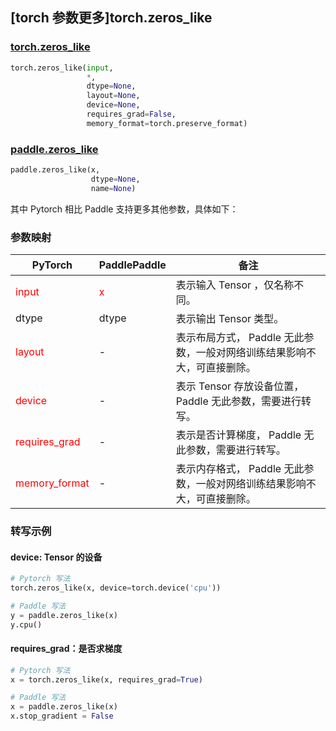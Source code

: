 ## [torch 参数更多]torch.zeros_like

### [torch.zeros_like](https://pytorch.org/docs/stable/generated/torch.zeros_like.html?highlight=zeros_like#torch.zeros_like)

```python
torch.zeros_like(input,
                 *,
                 dtype=None,
                 layout=None,
                 device=None,
                 requires_grad=False,
                 memory_format=torch.preserve_format)
```

### [paddle.zeros_like](https://www.paddlepaddle.org.cn/documentation/docs/zh/api/paddle/zeros_like_cn.html#zeros-like)

```python
paddle.zeros_like(x,
                  dtype=None,
                  name=None)
```

其中 Pytorch 相比 Paddle 支持更多其他参数，具体如下：

### 参数映射
| PyTorch       | PaddlePaddle | 备注                                                   |
| ------------- | ------------ | ------------------------------------------------------ |
| <font color='red'>input</font>         | <font color='red'>x</font>            | 表示输入 Tensor ，仅名称不同。  |
| dtype         | dtype        | 表示输出 Tensor 类型。
| <font color='red'>layout</font>        | -            | 表示布局方式， Paddle 无此参数，一般对网络训练结果影响不大，可直接删除。                   |
| <font color='red'>device</font>        | -            | 表示 Tensor 存放设备位置，Paddle 无此参数，需要进行转写。 |
| <font color='red'>requires_grad</font> | -            | 表示是否计算梯度， Paddle 无此参数，需要进行转写。 |
| <font color='red'>memory_format</font> | -            | 表示内存格式， Paddle 无此参数，一般对网络训练结果影响不大，可直接删除。|


### 转写示例

#### device: Tensor 的设备
```python
# Pytorch 写法
torch.zeros_like(x, device=torch.device('cpu'))

# Paddle 写法
y = paddle.zeros_like(x)
y.cpu()
```

#### requires_grad：是否求梯度
```python
# Pytorch 写法
x = torch.zeros_like(x, requires_grad=True)

# Paddle 写法
x = paddle.zeros_like(x)
x.stop_gradient = False
```
